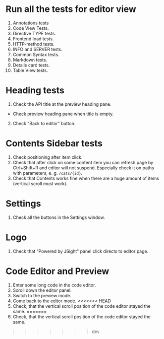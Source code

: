 # Run all the tests for editor view

1. Annotations tests
2. Code View Tests.
3. Directive TYPE tests.
4. Frontend load tests.
5. HTTP-method tests.
6. INFO and SERVER tests.
7. Common Syntax tests.
8. Markdown tests.
9. Details card tests.
10. Table View tests.

# Heading tests

1. Check the API title at the preview heading pane.
  - Check preview heading pane when title is empty.
2. Check "Back to editor" button.

# Contents Sidebar tests

1. Check positioning after item click.
2. Check that after click on some content item you can refresh page by Ctrl+Shift+R and editor will
   not suspend. Especially check it on paths with parameters, e. g. `/cats/{id}`.
3. Check that Contents works fine when there are a huge amount of items (vertical scroll must work).

# Settings

1. Check all the buttons in the Settings window.

# Logo

1. Check that "Powered by JSight" panel click directs to editor page.

# Code Editor and Preview

1. Enter some long code in the code editor.
2. Scroll down the editor panel.
3. Switch to the preview mode.
4. Come back to the editor mode.
<<<<<<< HEAD
5. Check, that the vertical scroll position of the code editor stayed the same.
=======
5. Check, that the vertical scroll position of the code editor stayed the same.
>>>>>>> dev
